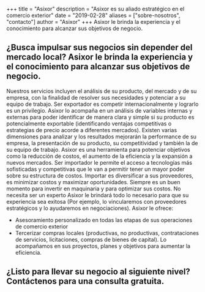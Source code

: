 +++
title = "Asixor"
description = "Asixor es su aliado estratégico en el comercio exterior"
date = "2019-02-28"
aliases = ["sobre-nosotros", "contacto"]
author = "Asixor"
+++
Asixor le brinda la experiencia y el conocimiento para alcanzar sus objetivos de negocio.

## ¿Busca impulsar sus negocios sin depender del mercado local? Asixor le brinda la experiencia y el conocimiento para alcanzar sus objetivos de negocio.

Nuestros servicios incluyen el análisis de su producto, del mercado y de su empresa, con la finalidad de resolver sus necesidades y potenciar a su equipo de trabajo.
Ser exportador es competir internacionalmente y lograrlo es un privilegio. Asixor lo acompaña en un análisis de variables internas y externas para poder identificar de manera clara y simple si su producto es potencialmente exportable (identificando ventajas competitivas o estrategias de precio acorde a diferentes mercados). Existen varias dimensiones para analizar y los resultados mejorarán la performance de su empresa, la presentación de su producto, su competitividad y también la de su equipo de trabajo. Asixor es una herramienta para potenciar objetivos como la reducción de costos, el aumento de la eficiencia y la expansión a nuevos mercados.
Ser importador le permite el acceso a tecnologías más sofisticadas y competitivas que le van a permitir tener un mayor poder sobre su estructura de costos. Importar es diversificar a sus proveedores, es minimizar costos y maximizar oportunidades. Siempre es un buen momento para invertir en maquinaria y para optimizar sus costos.
No necesita ser un experto Asixor le brindará todo lo necesario para que su experiencia sea exitosa (Por ejemplo, lo vincularemos con proveedores estratégicos y lo ayudaremos en negociaciones).
Asixor le ofrece:
* Asesoramiento personalizado en todas las etapas de sus operaciones de comercio exterior 
* Tercerizar compras locales (productivas, no productivas, contrataciones de servicios, licitaciones, compras de bienes de capital). 
Lo acompañamos en sus proyectos, planes y objetivos para aumentar la eficiencia.
## ¿Listo para llevar su negocio al siguiente nivel? Contáctenos para una consulta gratuita.